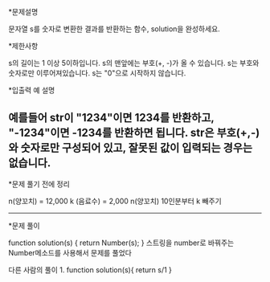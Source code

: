 *문제설명

문자열 s를 숫자로 변환한 결과를 반환하는 함수, solution을 완성하세요.




*제한사항

s의 길이는 1 이상 5이하입니다.
s의 맨앞에는 부호(+, -)가 올 수 있습니다.
s는 부호와 숫자로만 이루어져있습니다.
s는 "0"으로 시작하지 않습니다.


*입출력 예 설명

예를들어 str이 "1234"이면 1234를 반환하고, "-1234"이면 -1234를 반환하면 됩니다.
str은 부호(+,-)와 숫자로만 구성되어 있고, 잘못된 값이 입력되는 경우는 없습니다.
----------

*문제 풀기 전에 정리


n(양꼬치) = 12,000
k (음료수) = 2,000
n(양꼬치) 10인분부터 k 빼주기

----------

*문제 풀이

function solution(s) {
return Number(s);
}
스트링을 number로 바꿔주는 Number메소드를 사용해서 문제를 풀었다

다른 사람의 풀이 1.
function solution(s){
return s/1
}